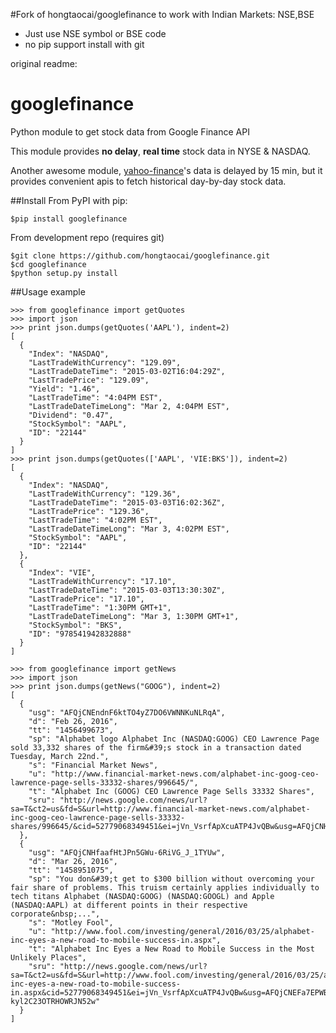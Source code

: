 #Fork of hongtaocai/googlefinance to work with Indian Markets: NSE,BSE
- Just use NSE symbol or BSE code 
- no pip support install with git

original readme:

# googlefinance
Python module to get stock data from Google Finance API

This module provides **no delay**, **real time** stock data in NYSE & NASDAQ. 
 
Another awesome module, [yahoo-finance](https://github.com/lukaszbanasiak/yahoo-finance)'s data is delayed by 15 min, but it provides convenient apis to fetch historical day-by-day stock data.

##Install
From PyPI with pip:
	
	$pip install googlefinance

From development repo (requires git)

	$git clone https://github.com/hongtaocai/googlefinance.git
	$cd googlefinance
	$python setup.py install

##Usage example

	>>> from googlefinance import getQuotes
	>>> import json
	>>> print json.dumps(getQuotes('AAPL'), indent=2)
	[
	  {
    	"Index": "NASDAQ", 
 	    "LastTradeWithCurrency": "129.09", 
        "LastTradeDateTime": "2015-03-02T16:04:29Z", 
        "LastTradePrice": "129.09", 
        "Yield": "1.46", 
        "LastTradeTime": "4:04PM EST", 
        "LastTradeDateTimeLong": "Mar 2, 4:04PM EST", 
        "Dividend": "0.47", 
        "StockSymbol": "AAPL", 
        "ID": "22144"
      }
    ]
    >>> print json.dumps(getQuotes(['AAPL', 'VIE:BKS']), indent=2)
    [
      {
        "Index": "NASDAQ", 
        "LastTradeWithCurrency": "129.36", 
        "LastTradeDateTime": "2015-03-03T16:02:36Z", 
        "LastTradePrice": "129.36", 
        "LastTradeTime": "4:02PM EST", 
        "LastTradeDateTimeLong": "Mar 3, 4:02PM EST", 
        "StockSymbol": "AAPL", 
        "ID": "22144"
      }, 
      {
        "Index": "VIE", 
        "LastTradeWithCurrency": "17.10", 
        "LastTradeDateTime": "2015-03-03T13:30:30Z", 
        "LastTradePrice": "17.10", 
        "LastTradeTime": "1:30PM GMT+1", 
        "LastTradeDateTimeLong": "Mar 3, 1:30PM GMT+1", 
        "StockSymbol": "BKS", 
        "ID": "978541942832888"
      }
    ]

    >>> from googlefinance import getNews
    >>> import json
    >>> print json.dumps(getNews("GOOG"), indent=2)
    [
      {
        "usg": "AFQjCNEndnF6ktTO4yZ7DO6VWNNKuNLRqA",
        "d": "Feb 26, 2016",
        "tt": "1456499673",
        "sp": "Alphabet logo Alphabet Inc (NASDAQ:GOOG) CEO Lawrence Page sold 33,332 shares of the firm&#39;s stock in a transaction dated Tuesday, March 22nd.",
        "s": "Financial Market News",
        "u": "http://www.financial-market-news.com/alphabet-inc-goog-ceo-lawrence-page-sells-33332-shares/996645/",
        "t": "Alphabet Inc (GOOG) CEO Lawrence Page Sells 33332 Shares",
        "sru": "http://news.google.com/news/url?sa=T&ct2=us&fd=S&url=http://www.financial-market-news.com/alphabet-inc-goog-ceo-lawrence-page-sells-33332-shares/996645/&cid=52779068349451&ei=jVn_VsrfApXcuATP4JvQBw&usg=AFQjCNHkHXAJIZRMHo9ciTAb7OWzj9pKvA"
      },
      {
        "usg": "AFQjCNHfaafHtJPn5GWu-6RiVG_J_1TYUw",
        "d": "Mar 26, 2016",
        "tt": "1458951075",
        "sp": "You don&#39;t get to $300 billion without overcoming your fair share of problems. This truism certainly applies individually to tech titans Alphabet (NASDAQ:GOOG) (NASDAQ:GOOGL) and Apple (NASDAQ:AAPL) at different points in their respective corporate&nbsp;...",
        "s": "Motley Fool",
        "u": "http://www.fool.com/investing/general/2016/03/25/alphabet-inc-eyes-a-new-road-to-mobile-success-in.aspx",
        "t": "Alphabet Inc Eyes a New Road to Mobile Success in the Most Unlikely Places",
        "sru": "http://news.google.com/news/url?sa=T&ct2=us&fd=S&url=http://www.fool.com/investing/general/2016/03/25/alphabet-inc-eyes-a-new-road-to-mobile-success-in.aspx&cid=52779068349451&ei=jVn_VsrfApXcuATP4JvQBw&usg=AFQjCNEFa7EPWB-kyl2C23OTRHOWRJN52w"
      }
    ]

